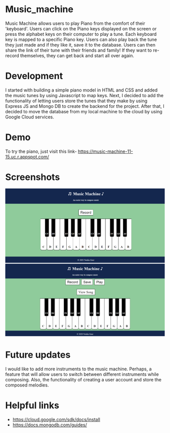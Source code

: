 # Music_machine
Music Machine allows users to play Piano from the comfort of their 'keyboard'. Users can click on the Piano keys displayed on the screen or press the alphabet keys on their computer to play a tune. Each keyboard key is mapped to a specific Piano key. Users can also play back the tune they just made and if they like it, save it to the database. Users can then share the link of their tune with their friends and family! If they want to re-record themselves, they can get back and start all over again.

# Development
I started with building a simple piano model in HTML and CSS and added the music tunes by using Javascript to map keys. Next, I decided to add the functionality of letting users store the tunes that they make by using Express JS and Mongo DB to create the backend for the project. After that, I decided to move the database from my local machine to the cloud by using Google Cloud services.

# Demo
To try the piano, just visit this link- https://music-machine-11-15.uc.r.appspot.com/

# Screenshots
<img src="images/SS1.png" width="850" />  
       
       
<img src="images/SS2.png" width="850" />  

# Future updates
I would like to add more instruments to the music machine. Perhaps, a feature that will allow users to switch between different instruments while composing. Also, the functionality of creating a user account and store the composed melodies.

# Helpful links
- https://cloud.google.com/sdk/docs/install
- https://docs.mongodb.com/guides/
